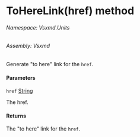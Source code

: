 <a name='M-Vsxmd-Units-Extensions-ToHereLink-System-String-'></a>
# ToHereLink(href) method

###### Namespace:  Vsxmd.Units

###### Assembly:  Vsxmd

Generate "to here" link for the `href`.

#### Parameters

`href`  [String](https://docs.microsoft.com/dotnet/api/System.String)  

The href.

#### Returns





The "to here" link for the `href`.
